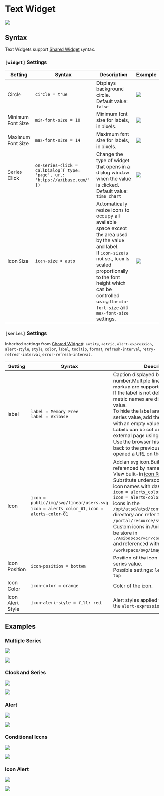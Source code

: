 # Text Widget

![](./images/text-widget-6.png)

## Syntax

Text Widgets support [Shared Widget](../shared/README.md) syntax.

### `[widget]` Settings

Setting|Syntax|Description|Example
--|--|--|--
|Circle|`circle = true`|Displays background circle.<br>Default value: `false`|[![](./images/button.png)](https://apps.axibase.com/chartlab/7e91b333/9/)|
|Minimum Font Size|`min-font-size = 10`|Minimum font size for labels, in pixels.|[![](./images/button.png)](https://apps.axibase.com/chartlab/7e91b333/10/)|
|Maximum Font Size|`max-font-size = 14`|Maximum font size for labels, in pixels.|[![](./images/button.png)](https://apps.axibase.com/chartlab/7e91b333/10/)|
|Series Click|`on-series-click = callDialog({ type: 'page', url: 'https://axibase.com/' })`|Change the type of widget that opens in a dialog window when the value is clicked.<br>Default value: `time chart`|[![](./images/button.png)](https://apps.axibase.com/chartlab/5ab66ecf/13/)|
|Icon Size|`icon-size = auto`|Automatically resize icons to occupy all available space except the area used by the value and label.<br>If `icon-size` is not set, icon is scaled proportionally to the font height which can be controlled using the `min-font-size` and `max-font-size` settings.|[![](./images/button.png)](https://apps.axibase.com/chartlab/ed1f7adf/2/)|

### `[series]` Settings

Inherited settings from [Shared Widget](../shared/README.md)): `entity`, `metric`, `alert-expression`, `alert-style`, `style`, `color`, `label`, `tooltip`, `format`, `refresh-interval`, `retry-refresh-interval`, `error-refresh-interval`.

Setting|Syntax|Description|Example
--|--|--|--
|label|`label = Memory Free`<br>`label = Axibase`|Caption displayed below the number.Multiple lines and HTML markup are supported.<br>If the label is not defined, entity and metric names are displayed below the value.<br>To hide the label and display only the series value, add the `label =` setting with an empty value.<br>Labels can be set as a link to an external page using HTML.<br>Use the browser history buttons to go back to the previous page if you opened a URL on the same page.|[![](./images/button.png)](https://apps.axibase.com/chartlab/7e91b333/11/)<br>[![](./images/button.png)](https://apps.axibase.com/chartlab/5ab66ecf/13/)|
|Icon|`icon = public/img/svg/linear/users.svg`<br>`icon = alerts_color_01`, `icon = alerts-color-01`|Add an `svg` icon.Built-in icons can be referenced by name.<br>View built-in [Icon Reference Sheet](../pie-chart/resources/atsd-embedded-icons.pdf).<br>Substitute underscores (`_`) in built-in icon names with dashes(`-`):<br>`icon = alerts_color_07`<br>`icon = alerts-color-07`. Place custom icons in the `/opt/atsd/atsd/conf/portal/svg` directory and refer to them with the `/portal/resource/svg/image` `.svg` path.<br>Custom icons in Axibase Server must be store in `./AxibaseServer/config/workspace/svg` and referenced with `/workspace/svg/image` `.svg` path.|[![](./images/button.png)](https://apps.axibase.com/chartlab/f95d6995)<br>[![](./images/button.png)](https://apps.axibase.com/chartlab/f95d6995/6/)|
|Icon Position|`icon-position = bottom`|Position of the icon relative to the series value.<br>Possible settings: `left`, `right`, `bottom`, `top`|[![](./images/button.png)](https://apps.axibase.com/chartlab/f95d6995/2/)|
|Icon Color|`icon-color = orange`|Color of the icon.|[![](./images/button.png)](https://apps.axibase.com/chartlab/f95d6995/3/)|
|Icon Alert Style|`icon-alert-style = fill: red;`|Alert styles applied to the icon when the `alert-expression` is satisfied.|[![](./images/button.png)](https://apps.axibase.com/chartlab/7e91b333/21/)|

## Examples

### Multiple Series

![](./images/text-widget-3.png)

[![](./images/button.png)](https://apps.axibase.com/chartlab/7e91b333/4/)

### Clock and Series

![](./images/text-clock-widget.png)

[![](./images/button.png)](https://apps.axibase.com/chartlab/7e91b333/14/)

### Alert

![](./images/text-widget-1.png)

[![](./images/button.png)](https://apps.axibase.com/chartlab/7e91b333/2/)

### Conditional Icons

![](./images/text-widget-5.png)

[![](./images/button.png)](https://apps.axibase.com/chartlab/958bc64b/2/)

### Icon Alert

![](./images/text-widget-6.png)

[![](./images/button.png)](https://apps.axibase.com/chartlab/56623934/3/)
